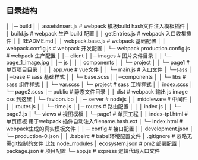 ## 目录结构

│ 
│─ build
│   │  assetsInsert.js 					# webpack 模板build hash文件注入模板插件
│   │  build.js 						# webpack 生产 build 配置
│   │  getEntries.js 					# webpack 入口收集插件
│   │  README.md
│   │  webpack.base.js   			 	# webpack 基础配置
│   │  webpack.config.js    			# webpack 开发配置
│   └─ webpack.production.config.js 	# webpack 生产配置
│
│─ client
│    │─ images 							# 图片文件目录
│    │  └─ page_1_image.jpg
│    │─ js
│    │   │ components
│    │   └─ project
│    │     		└─ page1 				# 单页项目目录
│    │       		│  app.vue 			# vue文件
│    │       		└─ main.js 			# 入口文件
│    └─sass 
│       │─base 							# sass 基础样式
│       │ 	└─ base.scss
│      	│─components
│      	│  	└─ libs 					# sass 组件样式
│       │	   	└─ var.scss
│      	└─ project 						# sass 工程样式
│        	│  index.scss
│        	└─ page2.scss
│─ public 								# 静态文件目录
│	│  dist 							# webpack 输出 js image css 到这里
│	└─ favicon.ico
│
│─ server 								# nodejs 
│	│ middleware 						# 中间件
│   │    │  router.js
│   │    └─ time.js
│	│─ routes  							# 路由配置
│   │     │  index.js
│   │     └─ page2.js
│	└─ views 							# 视图模板
│        └─page1 						# 单页工程
│           │  index-tpl.html 			# 单页模板 用于webpack 插件自动注入filename.hash.ext
│           └─ index.html 				# webpack生成的真实模板文件
│
│ ─ config 								# 接口配置
│   │  development.json
│   └─ production-0.json
│
│  .babelrc 							# babel环境配置文件
│  .gitignore 							# 忽略无需git控制的文件  比如 node_modules
│  ecosystem.json						# pm2 部署配置
│  package.json 						# 项目配置
└─ app.js 								# express 逻辑代码入口文件